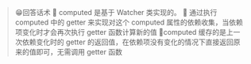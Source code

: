 
> 😁回答话术
> 📘 computed 是基于 Watcher 类实现的。
> 📘 通过执行 computed 中的 getter 来实现对这个 computed 属性的依赖收集，当依赖项变化时才会再次执行 getter 函数计算新的值
> 📘computed 缓存的是上一次依赖变化时的 getter 的返回值，在依赖项没有变化的情况下直接返回原来的值即可，无需调用 getter 函数



